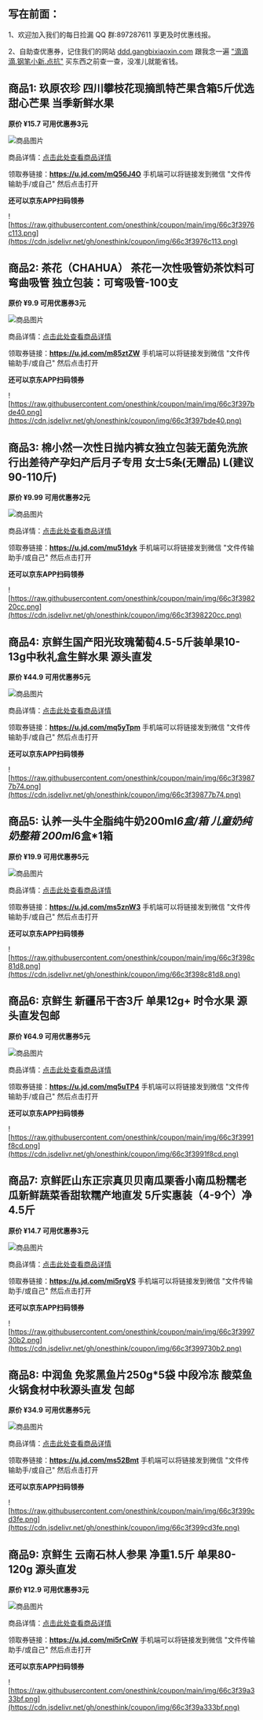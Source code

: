 ## 写在前面：

1、欢迎加入我们的每日捡漏 QQ 群:897287611 享更及时优惠线报。

2、自助查优惠券，记住我们的网站 [ddd.gangbixiaoxin.com](https://ddd.gangbixiaoxin.com) 跟我念一遍 ["滴滴滴.钢笔小新.点抗"](https://ddd.gangbixiaoxin.com) 买东西之前查一查，没准儿就能省钱。

## 商品1: 玖原农珍 四川攀枝花现摘凯特芒果含箱5斤优选甜心芒果 当季新鲜水果

**原价 ¥15.7 可用优惠券3元**

![商品图片](http://img14.360buyimg.com/n1/jfs/t1/35801/38/21394/114271/66a23635F78775299/9f83b14b832e1922.jpg)

商品详情：[点击此处查看商品详情](https://union-click.jd.com/jdc?e=1003156031&amp;p=JF8BAagJK1olXwQBXVlcCksQB18IG18SWAIEVFhVD3tTXDdWRGtMGENDFlVDFhBPXDlfTwQKBlMdBgABFhNSVzMXQh5JAAhADhpRcA9qdwZhZy4QFEVdCg0uW0J1fhtdQRhQMwQHVQEZdBhHfgpOXRBgGlx2U0kdBD9udwl8QixWKll2MCc-dxxwcQR3b1pTSQV1MQEIdytgZDBsGTBpPVxbFTsFcyJ3dykcGCxwAlt9NwQ1AT9IVTd_eCRRKm9iNCk-bxdvcwRDT1sdHmRrNzs6QThAdxZ8fS9cNkR2LSY7fwN3F219KyN1WGJnBEA6aDZXWx98WDNOBXYKKj5RBHsWM2wJG1wcWwEEXVttOEsXMy5mG1ISWAEGZF9tCE0UBm8IHVIdWAELVW5dAEwn1MKwztGkiI67gMDV3_Kw1ua0z8WdbTYyV25dCUoVA2sPGlkVbTYCV25eOBV5AjwPHg8UWAdsCF9dSxsXXTpmGVgUVA8LVlltCkoWAW04K2ttGXt2PTchfU5eQDBWSChGVGR_IAsHSw55AWoJRB9pDlZ_MRgbQz5QWRsPK1sl)

领取券链接：**https://u.jd.com/mQ56J4O** 手机端可以将链接发到微信 "文件传输助手/或自己" 然后点击打开

**还可以京东APP扫码领券**

![https://raw.githubusercontent.com/onesthink/coupon/main/img/66c3f3976c113.png](https://cdn.jsdelivr.net/gh/onesthink/coupon/img/66c3f3976c113.png)

## 商品2: 茶花（CHAHUA） 茶花一次性吸管奶茶饮料可弯曲吸管 独立包装：可弯吸管-100支

**原价 ¥9.9 可用优惠券3元**

![商品图片](http://img14.360buyimg.com/n1/jfs/t1/109231/39/15069/152363/61419728E974069b9/0745c53bca7cd3e5.jpg)

商品详情：[点击此处查看商品详情](https://union-click.jd.com/jdc?e=1003156031&amp;p=JF8BAdsJK1olXwICU1leDUMVA18IGloXWwYAXVhcC0oTCl9MRANLAjZbERscSkAJHTRQRA1CCVkdDwtCWhVLHTdNTwcKBENeCVAfUg8bfm5eYi58FH16FjkYQTloVhFPRRhvK31mOlwhSB8WZSR4e1lCAwRaLh8CcFxXDxtxaz5iFH1FIAELbDxkVit_Yg1NOWJ-Eig_VTx1AhNObS5lPmFbLBc-QEp-YW54Wy13AHVgVS4bfjlscRtBbAxhJG5hIC0USz9IZwpzfCcTOE5hIjkCViNFZRB_eAJ-HHEAPywpe0oDABh_eS98KU9iXSg0XihgWhBWewN1NGZxLx8qVzRhYCdrXC98C2R7JyEBf0lzYRRoD1lgSQR3ZF4NcA9BZAldfll3PHlpDhgcVU0fZw8EF2sUbQUDVFlUDkwRCmo4K1sVbUdsVFpbAUwRM244G10WWAYCUldVDEMVAF8IE1wliqu6gdTs3cOu1_GAzOKyiI--gMDVOHsnAF8IGloXXQIFVVxdOHsXAF8LKwV7XFUEVl5YD0h5X24IWAsWAgFsVl5VDkIUBGk4GVoUXwQyZG4gCR1udgZBYCNXOkNLJiEIdgxJQBV-YD97X3pCAF87Qzt3AThWGQNvHFl6ZF5t)

领取券链接：**https://u.jd.com/m85ztZW** 手机端可以将链接发到微信 "文件传输助手/或自己" 然后点击打开

**还可以京东APP扫码领券**

![https://raw.githubusercontent.com/onesthink/coupon/main/img/66c3f397bde40.png](https://cdn.jsdelivr.net/gh/onesthink/coupon/img/66c3f397bde40.png)

## 商品3: 棉小然一次性日抛内裤女独立包装无菌免洗旅行出差待产孕妇产后月子专用 女士5条(无赠品) L(建议90-110斤)

**原价 ¥9.99 可用优惠券2元**

![商品图片](http://img14.360buyimg.com/n1/jfs/t1/197892/6/40522/63802/6628809bF6f83a05d/3f4a1f6344a86e0a.jpg)

商品详情：[点击此处查看商品详情](https://union-click.jd.com/jdc?e=1003156031&amp;p=JF8BAa0JK1olXwICU1taAUkSB18IGlodXw8CXVpVCkoTAV9MRANLAjZbERscSkAJHTRQRA1CCVkdDwtCWhVLHTdNTwcKBENeCVAfUg8bRBNrWitLWHsCUhoOYU5rdjdsQyVCG39EOlxbCiBrejpsTQtPOAVHEBopfFxXDxtxaz5sPm1eICcLbjJ0aCt_YidNOWV2EioVVT11ShtObABlOWFbBhc-QEpzYSZsWy13AHVgHT4bazJvUAxRZAxhJG5nIC0qST8VcwlzfSdrClllKSpcUhFgWzlQbDhyA3J7DjwpayBSdwt8D1lgbWJHMCgVfi8eZgxQby1sOnUGVw4IaSsbD18JK1gUXQELUllbAU4nM28IKxp7XQMGVVxVCk8nAl8IHVgQXQYEXVZbC0oSM28AHGvC8L7X3u-IgPLDneffovzA1LrWytZtOHsUM28JGlkVWQEDVl5tOEsUM2w4RTUUDgAAVFtaDiVLAm9LS1lJCWgAVFZbD04QAF8KGloXXzYyZBkhawpnXWp1G11RDm8HKCsFbBNpVClxXTUXWwRpKCcIbB1HWQoLXh9RKXIyVG4)

领取券链接：**https://u.jd.com/mu51dyk** 手机端可以将链接发到微信 "文件传输助手/或自己" 然后点击打开

**还可以京东APP扫码领券**

![https://raw.githubusercontent.com/onesthink/coupon/main/img/66c3f398220cc.png](https://cdn.jsdelivr.net/gh/onesthink/coupon/img/66c3f398220cc.png)

## 商品4: 京鲜生国产阳光玫瑰葡萄4.5-5斤装单果10-13g中秋礼盒生鲜水果 源头直发

**原价 ¥44.9 可用优惠券5元**

![商品图片](http://img14.360buyimg.com/n1/jfs/t1/109754/11/47819/99812/66baf064F2f9b4988/be9306731ae71847.jpg)

商品详情：[点击此处查看商品详情](https://union-click.jd.com/jdc?e=1003156031&amp;p=JF8BAZ4JK1olXDYCVV9dCUgXCmcPH18lGVlaCgFtUQ5SQi0DBUVOBVlUAwoCFxBCHD1WR0VNGFJeSwcYVBYZQTVMFyt-OG1jKwMvWjZHfwlNQAkdKU9kIglcWCUVZRtOcCJ3VA5yETcGfktQSjIfW1dhJHZnIz06Sj9uVT98QihWJXNmNDwHfElgS2ZYeQJTGXFJLDk_CTtcdCcBez9mKQR1NlYvahJjBhgKTihuPmVcIFwlbD9kfCh8fyxICH9DFT0WYyBucBMMYyJhP3JbPx8pcT9xdxxBTGtROGdGUiQZfy5PABBqSwZzHU1bTgU9BEcnAl8LGlsSVAAFUldYOHsXA19edVsUXAcHU1deD04nAl8IHVgQXQYEXVZUCk0TM28AHGvC8L7X3u-IgPLDneffovzA1LrWytZtOHsUM28JGlkVWQEDVl5tOEsUM2w4RTUUDg8FAFlaACVLAm9LS15OVWgAVFZeCE0XCl8KGloXXzYyZC42bSB2fDJ6SSZFIWBHDwxVfAJxdTgJSzUXO3JEPyc_AUNnRgZTbVtSFFsyVG4)

领取券链接：**https://u.jd.com/mq5yTpm** 手机端可以将链接发到微信 "文件传输助手/或自己" 然后点击打开

**还可以京东APP扫码领券**

![https://raw.githubusercontent.com/onesthink/coupon/main/img/66c3f39877b74.png](https://cdn.jsdelivr.net/gh/onesthink/coupon/img/66c3f39877b74.png)

## 商品5: 认养一头牛全脂纯牛奶200ml*6盒/箱 儿童奶纯奶整箱 200ml*6盒*1箱

**原价 ¥19.9 可用优惠券5元**

![商品图片](http://img14.360buyimg.com/n1/jfs/t1/228514/35/22177/104078/66c2be28Fe349b438/d61290eac3bad34c.jpg)

商品详情：[点击此处查看商品详情](https://union-click.jd.com/jdc?e=1003156031&amp;p=JF8BAdsJK1olXwMLXFpUCU0fB18IGlsUWQ8EXF1eAE0fBF9MRANLAjZbERscSkAJHTRQRA1CCVkdDwtCWhVLHTdNTwcKBENeCVAfUg8bd2t4RhJGCVtZVAMrAElzYm0PGD5pPUdAOlw8eAsTcTZwXgx-GkF1NV4BdlxXDxtxazliLnVeIwEHazxOSi5-YjNNOWJqEiovVTt1Aj1OewBlNGFYKBcqUEtlYSZsWy9dB1VgVS4bfxNzZBZrTgxhJG5gLT0UTzwVZwlzfCcTOE5hIjkCViNFZRB-bChiHnFdAg4-awJXdB18ci9MKkdiVi0ufxIXXQxhcz52FAZFI1wlbz9lYCh8cg1wKWVXFykCfClsY3sKbk8XKDZ5HSQucR1_cQ0KYUVVInJRP1wbbUN3D2M4GmsWXAYFXVhaDkISM18IG2tUMwYHXVdcCkgTM244G10WWAYCUlZcCEgVA18IE1wliqu6gdTs3cOu1_GAzOKyiI--gMDVOHsnAF8IGloXXQIFVVxdOHsXAF8LKwV7XFUHA1dVDRt5X24IWAsSHVFsVl1ZDE4eBGw4GVoUXwQyZG4pDDtKSjxcRgAVAHAKVjo8CkwUZhNoWhl7X2dyFFovUTNSVARPXCx0XVp8ZF5t)

领取券链接：**https://u.jd.com/ms5znW3** 手机端可以将链接发到微信 "文件传输助手/或自己" 然后点击打开

**还可以京东APP扫码领券**

![https://raw.githubusercontent.com/onesthink/coupon/main/img/66c3f398c81d8.png](https://cdn.jsdelivr.net/gh/onesthink/coupon/img/66c3f398c81d8.png)

## 商品6: 京鲜生 新疆吊干杏3斤 单果12g+ 时令水果 源头直发包邮

**原价 ¥64.9 可用优惠券5元**

![商品图片](http://img14.360buyimg.com/n1/jfs/t1/163906/30/41652/56637/666c4e9eF720bdaa1/c196f7805568bcb1.jpg)

商品详情：[点击此处查看商品详情](https://union-click.jd.com/jdc?e=1003156031&amp;p=JF8BAZ4JK1olXDYCVV9cD0oXA2cOG10lGVlaCgFtUQ5SQi0DBUVOBVlUAwoCFxBCHD1WR0VNGFJeSwcYVBYZQTVMFxJdCn0CUFcefhVXVwh7bztmI0RSDQgeUyUVBGpNUwgdK0RxUyI9Qz5jejgfW1dhJHZnIy0iTD9udz98UjhUJXNmMDwEeElhcWd_eQJhGWZ3Lyk_QTtcdycAaz9mIQR2Nlc4ahJCRxhXQT9uPmVcIDc9YTxeYCt8byxICH9cDikvUTdzZxNMYyJhP3JhLx8qVyNHdxxBTGtUK1YYVFkNbS5tZXF9fzlWVWVbFCQtBEcnAl8LGlsSVAAFUldYOHsXA19edVsUXAcHU1deD04nAl8IHVgQXQYEXF9eAUMWM28AHGvC8L7X3u-IgPLDneffovzA1LrWytZtOHsUM28JGlkVWQEDVl5tOEsUM2w4RTUUDgEHXV5cDSVLAm9LS1IUBGgAV15fCk8XAF8KGloXXzYyZBcVXzAXB2ZLbQVVCWFxID4udglHWjlLQDUXWgNHHA1VfglkBBNoUC5hJFEyVG4)

领取券链接：**https://u.jd.com/mq5uTP4** 手机端可以将链接发到微信 "文件传输助手/或自己" 然后点击打开

**还可以京东APP扫码领券**

![https://raw.githubusercontent.com/onesthink/coupon/main/img/66c3f3991f8cd.png](https://cdn.jsdelivr.net/gh/onesthink/coupon/img/66c3f3991f8cd.png)

## 商品7: 京鲜匠山东正宗真贝贝南瓜栗香小南瓜粉糯老瓜新鲜蔬菜香甜软糯产地直发 5斤实惠装（4-9个）净 4.5斤

**原价 ¥14.7 可用优惠券3元**

![商品图片](http://img14.360buyimg.com/n1/jfs/t1/240659/29/14228/160107/66874d82Fdcd36f5c/b7af1e443ba6faf2.jpg)

商品详情：[点击此处查看商品详情](https://union-click.jd.com/jdc?e=1003156031&amp;p=JF8BAa0JK1olXwMLU11YCUMRAl8IGlodWwcAVlteC00SB19MRANLAjZbERscSkAJHTRQRA1CCVkdDwtCWhVLHTdNTwcKBENeCVAfUg8bX2xJbQwUGnFVKAdeaSlDYA8IZQ0dVH98OlwAQzkUdxMIbQJgNGJcPScaVFxXDxtxaz5sPn1GIAEhYTxOVi5_cj9NOWJ-EikFVTl1ShdOeD5lDWFbKBc-QEpzYW5aWzh3AHRgHRgbaANocBhBGwxhJG5nIC0qTT9uczxzfSdrCl1cMjsufA9zXAtQbDh2HnFdKD0qax5UdzV8D1lgbW9gLw0nTS1fYyl2SDhKLlZxHxskcSsbD18JK1gUXQELUllbAU4nM28IKxp7XQMEVV5aAUMnAl8IHVgQXQYEXF9ZC0IRM28AHGvC8L7X3u-IgPLDneffovzA1LrWytZtOHsUM28JGlkVWQEDVl5tOEsUM2w4RTUUDgABAF0KCSVLAm9LS1NSWGgAV1hbDkoWBF8KGloXXzYyZAJeST1AAih_TCdMXmdgAD09CDVBC2ZxZTUXAE1wVyohCD1OdgZsRTJsGloyVG4)

领取券链接：**https://u.jd.com/mi5rgVS** 手机端可以将链接发到微信 "文件传输助手/或自己" 然后点击打开

**还可以京东APP扫码领券**

![https://raw.githubusercontent.com/onesthink/coupon/main/img/66c3f399730b2.png](https://cdn.jsdelivr.net/gh/onesthink/coupon/img/66c3f399730b2.png)

## 商品8: 中润鱼 免浆黑鱼片250g*5袋 中段冷冻 酸菜鱼火锅食材中秋源头直发 包邮

**原价 ¥34.9 可用优惠券5元**

![商品图片](http://img14.360buyimg.com/n1/jfs/t1/44785/39/25295/165983/66c2d549Fe3097a73/6f4eccf285bb2ef5.jpg)

商品详情：[点击此处查看商品详情](https://union-click.jd.com/jdc?e=1003156031&amp;p=JF8BAacJK1olXwICU1pYD0gUB18IGloVXA8KVFhYCkonRzBQRQQlBENHFRxWFlVMWzBeTA9KQl1XSwwDVFVPRjtUBAJQAVsMFgQZBDNTfhthcidgWE9BCzlZAQ9IYRJ8R1h8H2gAUV8CTDdEUxJtXTtnGlhEB1lKSEdjeh9tbDhyAXB7IDopeyBTexpsfzlMLQR0JlYqahJjRw99YCx3FHZJIBZVeC9kf218eVJwP19XECkCUi9sYAxWbzJ1NHFLNxopfDxKVhZWQSxnBHpmMCIZcDJjYRtrYBpiAm5SIC0UX3tedBhMejAUXWZWFF1dCU4Qc29KRgVDUQoyVW5eCUsQCmkPHVIQbTYCVG4fZhdFQS5SQBlMFU8yVW5dDkgSA28OE1oTVAcGZF5VD3vArtfdkerA1b_WytaKsezCitPchdMlbTYBZF5cCUkXB2gJGVslbQYBZF1tViUWUGkKG14SWmheVV4eWBhVSAEKG1MdXgIBUW5fCUoVAV84KyNRIHJrPSIoDQJUXAgMEh9KP3t2CF00SiUVBm5XXydGDXtnEj4vTxVRUGg4G2s)

领取券链接：**https://u.jd.com/ms52Bmt** 手机端可以将链接发到微信 "文件传输助手/或自己" 然后点击打开

**还可以京东APP扫码领券**

![https://raw.githubusercontent.com/onesthink/coupon/main/img/66c3f399cd3fe.png](https://cdn.jsdelivr.net/gh/onesthink/coupon/img/66c3f399cd3fe.png)

## 商品9: 京鲜生 云南石林人参果 净重1.5斤 单果80-120g  源头直发

**原价 ¥12.9 可用优惠券3元**

![商品图片](http://img14.360buyimg.com/n1/jfs/t1/228427/12/14716/66273/66066b67Fbedd67fd/074194d535e3fcee.jpg)

商品详情：[点击此处查看商品详情](https://union-click.jd.com/jdc?e=1003156031&amp;p=JF8BAZ4JK1olXDYCVV9dCU8UBWoJH1glGVlaCgFtUQ5SQi0DBUVOBVlUAwoCFxBCHD1WR0VNGFJeSwcYVBYZQTVMFxodHlleIDVZeyBJW29rTBJQPQ55CDwpVyUVVyx8Ez0RIwJ_VCEbCgJFVgkfW1dhJHZnIz06Sz8VUQZ_aChXJXNlIzwEcEl3cWZseQFhGXB3LDk_CTdcdDcAaD9hKQRiJlcNahFFCw8KZwhuPmVcIDc9YTxeYCt-fyxICH9cDikvXiJwdARLYyJhP3JhLxspCj90dwxjTGtcCwVJIToqYCgfUzpWfxNBR1tJU1ctBEcnAl8LGlsSVAAFUldYOHsXA19edVsUXAcHU1deD04nAl8IHVgQXQYEXF9VC0gVM28AHGvC8L7X3u-IgPLDneffovzA1LrWytZtOHsUM28JGlkVWQEDVl5tOEsUM2w4RTUUDg4CVF1fWyVLAm9LSwlTDWgAV1heCEkfAF8KGloXXzYyZB9VSxRLdwQMaDBLBQZhAxcYaENsXw18RDUXCUV2XDhZdk9qAxBOGRJHCGAyVG4)

领取券链接：**https://u.jd.com/mi5rCnW** 手机端可以将链接发到微信 "文件传输助手/或自己" 然后点击打开

**还可以京东APP扫码领券**

![https://raw.githubusercontent.com/onesthink/coupon/main/img/66c3f39a333bf.png](https://cdn.jsdelivr.net/gh/onesthink/coupon/img/66c3f39a333bf.png)

